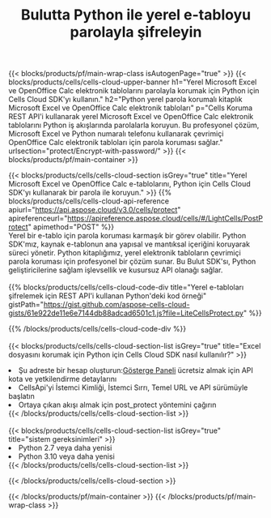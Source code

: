 ﻿---
title: Bulutta Python ile yerel e-tabloyu parolayla şifreleyin
description:  Microsoft Excel'i Korumak için Bulut API'leri ve SDK'lar ve Python ile OpenOffice Calc. Python için Cells Bulut API SDK'sı ile yerel e-tabloları şifreyle şifreleyin.
---
{{< blocks/products/pf/main-wrap-class isAutogenPage="true" >}}
{{< blocks/products/cells/cells-cloud-upper-banner h1="Yerel Microsoft Excel ve OpenOffice Calc elektronik tablolarını parolayla korumak için Python için Cells Cloud SDK\'yı kullanın." h2="Python yerel parola korumalı kitaplık Microsoft Excel ve OpenOffice Calc elektronik tabloları" p="Cells Koruma REST API\'i kullanarak yerel Microsoft Excel ve OpenOffice Calc elektronik tablolarını Python iş akışlarında parolalarla koruyun. Bu profesyonel çözüm, Microsoft Excel ve Python numaralı telefonu kullanarak çevrimiçi OpenOffice Calc elektronik tabloları için parola koruması sağlar." urlsection="protect/Encrypt-with-password/" >}}
{{< blocks/products/pf/main-container >}}

{{< blocks/products/cells/cells-cloud-section isGrey="true" title="Yerel Microsoft Excel ve OpenOffice Calc e-tablolarını, Python için Cells Cloud SDK\'yı kullanarak bir parola ile koruyun." >}}
{{% blocks/products/cells/cells-cloud-api-reference apiurl="https://api.aspose.cloud/v3.0/cells/protect" apireferenceurl="https://apireference.aspose.cloud/cells/#/LightCells/PostProtect" apimethod="POST" %}}
<br/>
Yerel bir e-tablo için parola koruması karmaşık bir görev olabilir. Python SDK'mız, kaynak e-tablonun ana yapısal ve mantıksal içeriğini koruyarak süreci yönetir. Python kitaplığımız, yerel elektronik tabloların çevrimiçi parola koruması için profesyonel bir çözüm sunar. Bu Bulut SDK'sı, Python geliştiricilerine sağlam işlevsellik ve kusursuz API olanağı sağlar.
<br/>
<br/>
{{% blocks/products/cells/cells-cloud-code-div title="Yerel e-tabloları şifrelemek için REST API\'i kullanan Python\'deki kod örneği" gistPath="https://gist.github.com/aspose-cells-cloud-gists/61e922de11e6e7144db88adcad6501c1.js?file=LiteCellsProtect.py" %}}
  
{{% /blocks/products/cells/cells-cloud-code-div %}}
<br/>
<br/>
{{< blocks/products/cells/cells-cloud-section-list isGrey="true" title="Excel dosyasını korumak için Python için Cells Cloud SDK nasıl kullanılır?" >}}
<li> Şu adreste bir hesap oluşturun:<a href="https://dashboard.aspose.cloud/">Gösterge Paneli</a> ücretsiz almak için API kota ve yetkilendirme detaylarını</li>
<li>CellsApi'yi İstemci Kimliği, İstemci Sırrı, Temel URL ve API sürümüyle başlatın</li>
<li>Ortaya çıkan akışı almak için post_protect yöntemini çağırın</li>
{{< /blocks/products/cells/cells-cloud-section-list >}}
<br/>
<br/>
{{< blocks/products/cells/cells-cloud-section-list isGrey="true" title="sistem gereksinimleri" >}}
<li>Python 2.7 veya daha yenisi</li>
<li>Python 3.10 veya daha yenisi</li>
{{< /blocks/products/cells/cells-cloud-section-list >}}

{{< /blocks/products/cells/cells-cloud-section >}}

{{< /blocks/products/pf/main-container >}}
{{< /blocks/products/pf/main-wrap-class >}}
